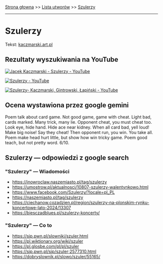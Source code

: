 [Strona głowna](../index.md) >> [Lista utworów](../list.md) >> [Szulerzy](582.md)

---

# Szulerzy

Tekst: [kaczmarski.art.pl](https://www.kaczmarski.art.pl/tworczosc/wiersze/szulerzy/)

## Rezultaty wyszukiwania na YouTube

[![Jacek Kaczmarski - Szulerzy - YouTube](http://img.youtube.com/vi/2Tqf3a1_PLI/0.jpg)](https://www.youtube.com/watch?v=2Tqf3a1_PLI "Jacek Kaczmarski - Szulerzy - YouTube")

[![Szulerzy - YouTube](http://img.youtube.com/vi/dR7Y2B5aJ7M/0.jpg)](https://www.youtube.com/watch?v=dR7Y2B5aJ7M "Szulerzy - YouTube")

[![Szulerzy- Kaczmarski, Gintrowski, Łapiński - YouTube](http://img.youtube.com/vi/0S3TWge8dmk/0.jpg)](https://www.youtube.com/watch?v=0S3TWge8dmk "Szulerzy- Kaczmarski, Gintrowski, Łapiński - YouTube")

## Ocena wystawiona przez google gemini

Poem talk about card game. Not good game, game with cheat. Light bad, cards marked. Many trick, many lie. Opponent cheat, you must cheat too. Look eye, hide hand. Hide ace near kidney. When all card bad, yell loud! Make big noise! Say they cheat! Then opponent run, you win. You take all. Poem make head hurt little, but show how win tricky game. Poem good teach, but not pretty word. 6/10.


## Szulerzy — odpowiedzi z google search

### "Szulerzy" — Wiadomości

 - <https://inowroclaw.naszemiasto.pl/tag/szulerzy>
 - <https://umostrow.pl/aktualnosci/10807-szulerzy-walentynkowo.html>
 - <https://www.facebook.com/Szulerzy/?locale=pl_PL>
 - <https://naszemiasto.pl/tag/szulerzy>
 - <https://ciechanow.cozadzien.pl/region/szulerzy-na-plonskim-rynku-koncertowe-lato-2024/13307>
 - <https://biesczadblues.pl/szulerzy-koncerty/>

### "Szulerzy" — Co to

 - <https://sjp.pwn.pl/slowniki/szuler.html>
 - <https://pl.wiktionary.org/wiki/szuler>
 - <https://pl.glosbe.com/pl/pl/szuler>
 - <https://sjp.pwn.pl/sjp/szuler;2577310.html>
 - <https://dobryslownik.pl/slowo/szuler/55165/>

